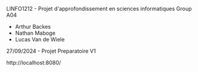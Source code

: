 LINFO1212 - Projet d'approfondissement en sciences informatiques
Group A04

- Arthur Backes
- Nathan Maboge
- Lucas Van de Wiele

27/09/2024 - Projet Preparatoire V1



http://localhost:8080/